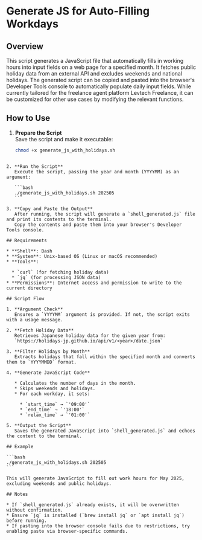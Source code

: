 # Generate JS for Auto-Filling Workdays

## Overview
This script generates a JavaScript file that automatically fills in working hours into input fields on a web page for a specified month.
It fetches public holiday data from an external API and excludes weekends and national holidays.
The generated script can be copied and pasted into the browser's Developer Tools console to automatically populate daily input fields.
While currently tailored for the freelance agent platform Levtech Freelance, it can be customized for other use cases by modifying the relevant functions.

## How to Use

1. **Prepare the Script**  
   Save the script and make it executable:
   ```bash
   chmod +x generate_js_with_holidays.sh
````

2. **Run the Script**
   Execute the script, passing the year and month (YYYYMM) as an argument:

   ```bash
   ./generate_js_with_holidays.sh 202505
   ```

3. **Copy and Paste the Output**
   After running, the script will generate a `shell_generated.js` file and print its contents to the terminal.
   Copy the contents and paste them into your browser's Developer Tools console.

## Requirements

* **Shell**: Bash
* **System**: Unix-based OS (Linux or macOS recommended)
* **Tools**:

  * `curl` (for fetching holiday data)
  * `jq` (for processing JSON data)
* **Permissions**: Internet access and permission to write to the current directory

## Script Flow

1. **Argument Check**
   Ensures a `YYYYMM` argument is provided. If not, the script exits with a usage message.

2. **Fetch Holiday Data**
   Retrieves Japanese holiday data for the given year from:
   `https://holidays-jp.github.io/api/v1/<year>/date.json`

3. **Filter Holidays by Month**
   Extracts holidays that fall within the specified month and converts them to `YYYYMMDD` format.

4. **Generate JavaScript Code**

   * Calculates the number of days in the month.
   * Skips weekends and holidays.
   * For each workday, it sets:

     * `start_time` → `'09:00'`
     * `end_time` → `'18:00'`
     * `relax_time` → `'01:00'`

5. **Output the Script**
   Saves the generated JavaScript into `shell_generated.js` and echoes the content to the terminal.

## Example

```bash
./generate_js_with_holidays.sh 202505
```

This will generate JavaScript to fill out work hours for May 2025, excluding weekends and public holidays.

## Notes

* If `shell_generated.js` already exists, it will be overwritten without confirmation.
* Ensure `jq` is installed (`brew install jq` or `apt install jq`) before running.
* If pasting into the browser console fails due to restrictions, try enabling paste via browser-specific commands.

